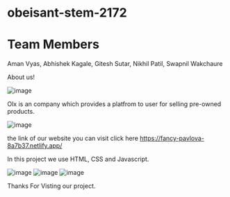 # obeisant-stem-2172
# Team Members
Aman Vyas, 
Abhishek Kagale, 
Gitesh Sutar, 
Nikhil Patil, 
Swapnil Wakchaure

About us!

![image](https://user-images.githubusercontent.com/103635175/174490386-6ddf7433-5301-4d90-b86f-f9fed4a8478f.png)

Olx is an company which provides a platfrom to user for selling pre-owned products.

![image](https://iconape.com/wp-content/png_logo_vector/olx-logo.png)

the link of our website you can visit click here https://fancy-pavlova-8a7b37.netlify.app/

In this project we use HTML, CSS and Javascript.

![image](https://user-images.githubusercontent.com/103635175/174490419-46647591-690f-41dd-9155-ffdc9a207bcd.png) ![image](https://user-images.githubusercontent.com/103635175/174490488-f7bb663a-0774-4400-a4a4-3073c76026ec.png) ![image](https://user-images.githubusercontent.com/103635175/174490497-a4eedeb5-dabc-412e-81b6-45b49380b0b0.png)


Thanks For Visting our project.
